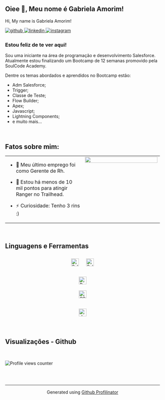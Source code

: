 ## Oiee 👋, Meu nome é Gabriela Amorim!
Hi, My name is Gabriela Amorim!
  

<a href="https://github.com/GabiAmorim-lobo" target="_blank">
<img src=https://img.shields.io/badge/github-%2324292e.svg?&style=for-the-badge&logo=github&logoColor=white alt=github style="margin-bottom: 5px;" />
</a>
<a href="https://linkedin.com/in/gabriela-rodrigues-amorim" target="_blank">
<img src=https://img.shields.io/badge/linkedin-%231E77B5.svg?&style=for-the-badge&logo=linkedin&logoColor=white alt=linkedin style="margin-bottom: 5px;" />
</a>
<a href="https://instagram.com/gabizinharamorim" target="_blank">
<img src=https://img.shields.io/badge/instagram-%23000000.svg?&style=for-the-badge&logo=instagram&logoColor=white alt=instagram style="margin-bottom: 5px;" />
</a>  
  



### Estou feliz de te ver aqui!  
Sou uma iniciante na área de programação e desenvolvimento Salesforce. Atualmente estou finalizando um Bootcamp de 12 semanas promovido pela SoulCode Academy.

Dentre os temas abordados e aprendidos no Bootcamp estão:
- Adm Salesforce;
- Trigger;
- Classe de Teste;
- Flow Builder;
- Apex;
- Javascript;
- Lightning Components;
- e muito mais...
  
<br/>  


## Fatos sobre mim:  
<table><tr><td valign="top" width="50%">

- 🔭 Meu último emprego foi como Gerente de Rh. 
  

- 🌱 Estou há menos de 10 mil pontos para atingir Ranger no Trailhead.  
  

- ⚡ Curiosidade: Tenho 3 rins :) 


</td><td valign="top" width="50%">

<div align="center">
<img src="https://rishavanand.github.io/static/images/greetings.gif" align="center" style="width: 100%" />
</div>  


</td></tr></table>  

<br/>  


## Linguagens e Ferramentas 
<div align="center">  
<a href="https:www.salesforce.com" target="_blank"><img style="margin: 10px" src="https://logodownload.org/wp-content/uploads/2020/04/salesforce-logo.png" alt="Salesforce" height="25" /></a>  
<a href="https:www.salesforce.com" target="_blank"><img style="margin: 10px" src="https://salesforce-lightning-web-components-lwc-library.valhos.com/resources/lwc.png" alt="Salesforce" height="25" /></a>   

<a href="https://getbootstrap.com/docs/3.4/javascript/" target="_blank"><img style="margin: 10px" src="https://profilinator.rishav.dev/skills-assets/bootstrap-plain.svg" alt="Bootstrap" height="25" /></a>  
<a href="https://www.w3schools.com/css/" target="_blank"><img style="margin: 10px" src="https://profilinator.rishav.dev/skills-assets/css3-original-wordmark.svg" alt="CSS3" height="25" /></a>  
 
<a href="https://www.javascript.com/" target="_blank"><img style="margin: 10px" src="https://profilinator.rishav.dev/skills-assets/javascript-original.svg" alt="JavaScript" height="25" /></a>  

</div>  

<br/>  


## Visualizações - Github 

<br/>  

![Profile views counter](https://komarev.com/ghpvc/?username=GabiAmorim-lobo&&style=flat-square)    
  

<br/>  


<br />

----
<div align="center">Generated using <a href="https://profilinator.rishav.dev/" target="_blank">Github Profilinator</a></div>
